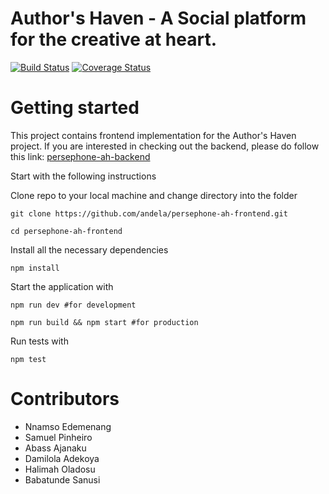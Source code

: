 # Author's Haven - A Social platform for the creative at heart.

[![Build Status](https://travis-ci.org/andela/persephone-ah-frontend.svg?branch=develop)](https://travis-ci.org/andela/persephone-ah-frontend)
[![Coverage Status](https://coveralls.io/repos/github/andela/persephone-ah-frontend/badge.svg?branch=develop)](https://coveralls.io/github/andela/persephone-ah-frontend?branch=develop)

# Getting started

This project contains frontend implementation for the Author's Haven project. If you are interested in checking out the backend, please do follow this link:
[persephone-ah-backend](https://github.com/andela/persephone-ah-backend)

Start with the following instructions

Clone repo to your local machine and change directory into the folder

`git clone https://github.com/andela/persephone-ah-frontend.git`

`cd persephone-ah-frontend`

Install all the necessary dependencies

`npm install`

Start the application with

`npm run dev #for development`

`npm run build && npm start #for production`

Run tests with

`npm test`

# Contributors

- Nnamso Edemenang
- Samuel Pinheiro
- Abass Ajanaku
- Damilola Adekoya
- Halimah Oladosu
- Babatunde Sanusi
